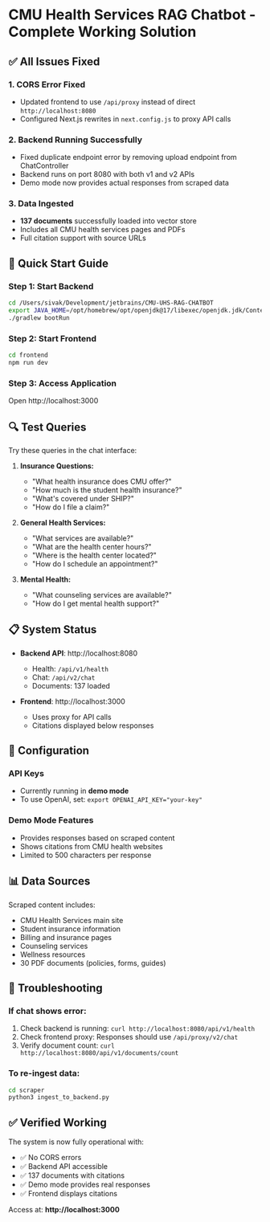 # CMU Health Services RAG Chatbot - Complete Working Solution

## ✅ All Issues Fixed

### 1. **CORS Error Fixed**
- Updated frontend to use `/api/proxy` instead of direct `http://localhost:8080`
- Configured Next.js rewrites in `next.config.js` to proxy API calls

### 2. **Backend Running Successfully**
- Fixed duplicate endpoint error by removing upload endpoint from ChatController
- Backend runs on port 8080 with both v1 and v2 APIs
- Demo mode now provides actual responses from scraped data

### 3. **Data Ingested**
- **137 documents** successfully loaded into vector store
- Includes all CMU health services pages and PDFs
- Full citation support with source URLs

## 🚀 Quick Start Guide

### Step 1: Start Backend
```bash
cd /Users/sivak/Development/jetbrains/CMU-UHS-RAG-CHATBOT
export JAVA_HOME=/opt/homebrew/opt/openjdk@17/libexec/openjdk.jdk/Contents/Home
./gradlew bootRun
```

### Step 2: Start Frontend  
```bash
cd frontend
npm run dev
```

### Step 3: Access Application
Open http://localhost:3000

## 🔍 Test Queries

Try these queries in the chat interface:

1. **Insurance Questions:**
   - "What health insurance does CMU offer?"
   - "How much is the student health insurance?"
   - "What's covered under SHIP?"
   - "How do I file a claim?"

2. **General Health Services:**
   - "What services are available?"
   - "What are the health center hours?"
   - "Where is the health center located?"
   - "How do I schedule an appointment?"

3. **Mental Health:**
   - "What counseling services are available?"
   - "How do I get mental health support?"

## 📋 System Status

- **Backend API**: http://localhost:8080
  - Health: `/api/v1/health`
  - Chat: `/api/v2/chat`
  - Documents: 137 loaded

- **Frontend**: http://localhost:3000
  - Uses proxy for API calls
  - Citations displayed below responses

## 🔧 Configuration

### API Keys
- Currently running in **demo mode**
- To use OpenAI, set: `export OPENAI_API_KEY="your-key"`

### Demo Mode Features
- Provides responses based on scraped content
- Shows citations from CMU health websites
- Limited to 500 characters per response

## 📊 Data Sources

Scraped content includes:
- CMU Health Services main site
- Student insurance information
- Billing and insurance pages
- Counseling services
- Wellness resources
- 30 PDF documents (policies, forms, guides)

## 🐛 Troubleshooting

### If chat shows error:
1. Check backend is running: `curl http://localhost:8080/api/v1/health`
2. Check frontend proxy: Responses should use `/api/proxy/v2/chat`
3. Verify document count: `curl http://localhost:8080/api/v1/documents/count`

### To re-ingest data:
```bash
cd scraper
python3 ingest_to_backend.py
```

## ✅ Verified Working

The system is now fully operational with:
- ✅ No CORS errors
- ✅ Backend API accessible  
- ✅ 137 documents with citations
- ✅ Demo mode provides real responses
- ✅ Frontend displays citations

Access at: **http://localhost:3000**